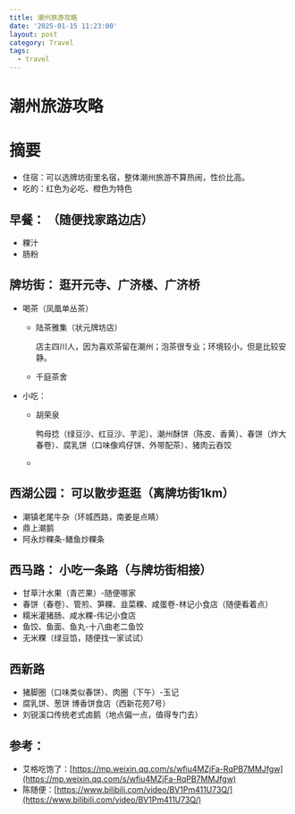 ```yaml
---
title: 潮州旅游攻略
date: '2025-01-15 11:23:00'
layout: post
category: Travel
tags:
  - travel
---
```


# 潮州旅游攻略

# 摘要

* 住宿：可以选牌坊街里名宿，整体潮州旅游不算热闹，性价比高。
* 吃的：<span data-type="text" style="color: var(--b3-font-color13);">红色</span>为必吃、<span data-type="text" style="color: var(--b3-font-color5);">橙色</span>为特色

## **早餐：** （随便找家路边店）

* 粿汁
* 肠粉

## **牌坊街：** 逛开元寺、广济楼、广济桥

* 喝茶（凤凰单丛茶）

  * <span data-type="text" style="color: var(--b3-font-color13);">陆茶雅集（状元牌坊店）</span>

    店主四川人，因为喜欢茶留在潮州；泡茶很专业；环境较小，但是比较安静。
  * 千庭茶舍
* 小吃：

  * <span data-type="text" style="color: var(--b3-font-color13);">胡荣泉</span>

    <span data-type="text" style="color: var(--b3-font-color13);">鸭母捻（绿豆沙、红豆沙、芋泥）、潮州酥饼（陈皮、香黄）</span>、<span data-type="text" style="color: var(--b3-font-color5);">春饼（炸大春卷）、腐乳饼（口味像鸡仔饼、外带配茶）、</span>猪肉云吞饺
  * ‍

## **西湖公园：** 可以散步逛逛（离牌坊街1km）

* <span data-type="text" style="color: var(--b3-font-color13);">潮镇老尾牛杂</span>（环城西路，南姜是点睛）
* <span data-type="text" style="color: var(--b3-font-color13);">鼎上潮鹅</span>
* 阿永炒粿条-鳝鱼炒粿条

## **西马路：** 小吃一条路​（与牌坊街相接）

* <span data-type="text" style="color: var(--b3-font-color13);">甘草汁水果（青芒果）</span>-随便哪家
* <span data-type="text" style="color: var(--b3-font-color13);">春饼（春卷）</span>、<span data-type="text" style="color: var(--b3-font-color5);">管煎、笋粿、韭菜粿、咸蛋卷</span>-林记小食店（随便看着点）
* <span data-type="text" style="color: var(--b3-font-color5);">糯米灌猪肠、咸水粿</span>-伟记小食店
* <span data-type="text" style="color: var(--b3-font-color5);">鱼饺、鱼面、鱼丸</span>-十八曲老二鱼饺
* 无米粿（绿豆馅，随便找一家试试）

## **西新路**

* 猪脚圈（口味类似春饼）、肉圈（下午）-玉记
* 腐乳饼、葱饼 博香饼食店（西新花苑7号）
* <span data-type="text" style="color: var(--b3-font-color13);">刘锐溪口传统老式卤鹅</span>（地点偏一点，值得专门去）

## 参考：

* 艾格吃饱了：[https://mp.weixin.qq.com/s/wfiu4MZjFa-RqPB7MMJfgw](https://mp.weixin.qq.com/s/wfiu4MZjFa-RqPB7MMJfgw)
* 陈随便：[https://www.bilibili.com/video/BV1Pm411U73Q/](https://www.bilibili.com/video/BV1Pm411U73Q/)
